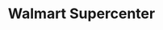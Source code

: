 ---
title: "Walmart Supercenter"
url: /winston-salem/walmart-supercenter-parkway-village-courts/
shop: supermarket
---